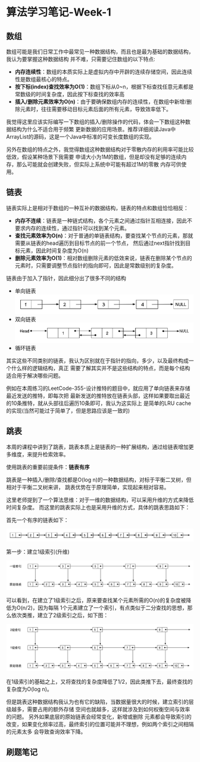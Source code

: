 # 算法学习笔记-Week-1

## 数组

数组可能是我们日常工作中最常见一种数据结构，而且也是最为基础的数据结构，我认为要掌握这种数据结构
并不难，只需要记住数组的以下特点:

* **内存连续性**：数组的本质实际上是虚拟内存中开辟的连续存储空间，因此连续性是数组最核心的特点。
* **按下标(index)查找效率为O(1)**：数组下标从0~n，根据下标查找任意元素都是常数级的时间复杂度，因此按下标查找的效率高
* **插入/删除元素效率为O(n)**：由于要确保数组内存的连续性，在数组中新增/删除元素时，往往需要移动目标元素后面的所有元素，导致效率低下。

我觉得这里应该实际编写一下数组的插入/删除操作的代码，体会一下数组这种数据结构为什么不适合用于频繁
更新数据的应用场景。推荐详细阅读Java中ArrayList的源码，这是一个Java中标准的可变长度数组的实现。

另外在数组的特点之外，我觉得数组这种数据结构对于零散内存的利用率可能比较低效，假设某种场景下我需要
申请大小为1M的数组，但是却没有足够的连续内存，那么可能就会创建失败，但实际上系统中可能有超过1M的零散
内存可供使用。

## 链表

链表实际上是相对于数组的一种互补的数据结构，链表的特点和数组恰恰相反：

* **内存不连续**：链表是一种链式结构，各个元素之间通过指针互相连接，因此不要求内存的连续性，通过指针可以找到某个元素。
* **查找元素效率为O(n)**：对于普通的单链表结构，要查找某个节点的元素，那就需要从链表的head遍历到目标节点的前一个节点，
然后通过next指针找到目标元素，因此时间复杂度为O(n)
* **删除元素效率为O(1)**：相对数组删除元素的低效来说，链表在删除某个节点的元素时，只需要调整节点指针的指向即可，因此是常数级别的复杂度。

链表由于加入了指针，因此细分出了很多不同的结构

* 单向链表
![单向链表](resources/单向链表.png)
* 双向链表
![双向链表](resources/双向链表.png)
* 循环链表

其实这些不同类别的链表，我认为区别就在于指针的指向，多少，以及最终构成一个什么样的逻辑结构，真正
需要了解其实并不是这些结构的特点，而是每个结构适合用于解决哪些问题。

例如在本周练习的LeetCode-355-设计推特的题目中，就应用了单向链表来存储最近发送的推特，即每次把
最新发送的推特放在链表头部，这样如果要取出最近的10条推特，就从头部往后遍历10条即可，我认为这实际上
是简单的LRU cache的实现(当然可能过于简单了，但是思路应该是一致的)

## 跳表

本周的课程中讲到了跳表，跳表本质上是链表的一种扩展结构，通过给链表增加更多维度，来提升检索效率。

使用跳表的重要前提条件：**链表有序**

跳表是一种插入/删除/查找都是O(log n)的一种数据结构，对标于平衡二叉树，但相对于平衡二叉树来讲，
跳表优势在于原理简单，实现起来相对容易。

这里老师提到了一个算法思维：对于一维的数据结构，可以采用升维的方式来降低时间复杂度。
而这里的跳表实际上也是采用升维的方式，具体的跳表思路如下：

首先一个有序的链表如下：

![原始链表](resources/跳表-原始链表.png)

第一步：建立1级索引(升维)

![1级索引](resources/跳表-1级索引.png)

可以看到，在建立了1级索引之后，原来要查找某个元素所需的O(n)的复杂度被降低为O(n/2)，因为每隔
1个元素建立了一个索引，有点类似于二分查找的思想，那么依次类推，建立了2级索引之后，如下图：

![2级索引](resources/跳表-2级索引.png)

在1级索引的基础之上，又将查找的复杂度降低了1/2，因此类推下去，最终查找的复杂度为O(log n)。

但是跳表这种数据结构我认为也有它的缺陷，当数据量很大的时候，建立索引的层级越多，需要占用的额外存储
空间也就越多，这样就涉及到如何权衡空间与效率的问题。 另外如果底层的原始链表会经常变化，新增或删除
元素都会导致索引的改变，如果变化频率过高，最终索引的位置可能并不理想，例如两个索引之间相隔的元素太多
会导致查询效率下降。

## 刷题笔记